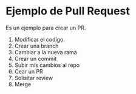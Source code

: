 # Ejemplo de Pull Request
Es un ejemplo para crear un PR.

1. Modificar el codigo.
2. Crear una branch
3. Cambiar a la nueva rama
4. Crear un commit
5. Subir mis cambios al repo
6. Cear un PR
7. Solisitar review 
8. Merge
